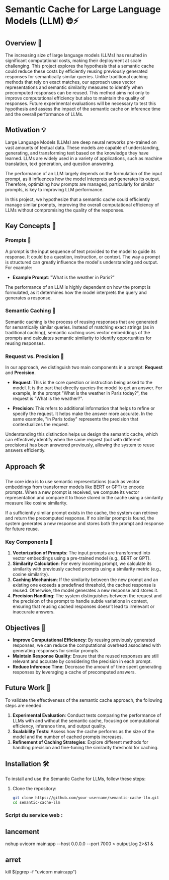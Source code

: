 # Semantic Cache for Large Language Models (LLM) 🌐⚡

## Overview 🚀

The increasing size of large language models (LLMs) has resulted in significant computational costs, making their deployment at scale challenging. This project explores the hypothesis that a semantic cache could reduce these costs by efficiently reusing previously generated responses for semantically similar queries. Unlike traditional caching methods that rely on exact matches, our approach uses vector representations and semantic similarity measures to identify when precomputed responses can be reused. This method aims not only to improve computational efficiency but also to maintain the quality of responses. Future experimental evaluations will be necessary to test this hypothesis and assess the impact of the semantic cache on inference time and the overall performance of LLMs.

## Motivation 💡

Large Language Models (LLMs) are deep neural networks pre-trained on vast amounts of textual data. These models are capable of understanding, generating, and transforming text based on the knowledge they have learned. LLMs are widely used in a variety of applications, such as machine translation, text generation, and question answering.

The performance of an LLM largely depends on the formulation of the input prompt, as it influences how the model interprets and generates its output. Therefore, optimizing how prompts are managed, particularly for similar prompts, is key to improving LLM performance.

In this project, we hypothesize that a semantic cache could efficiently manage similar prompts, improving the overall computational efficiency of LLMs without compromising the quality of the responses.

## Key Concepts 🔑

### Prompts 📝
A prompt is the input sequence of text provided to the model to guide its response. It could be a question, instruction, or context. The way a prompt is structured can greatly influence the model's understanding and output. For example:

- **Example Prompt**: "What is the weather in Paris?"
  
The performance of an LLM is highly dependent on how the prompt is formulated, as it determines how the model interprets the query and generates a response.

### Semantic Caching 💾
Semantic caching is the process of reusing responses that are generated for semantically similar queries. Instead of matching exact strings (as in traditional caching), semantic caching uses vector embeddings of the prompts and calculates semantic similarity to identify opportunities for reusing responses.

### Request vs. Precision 🎯
In our approach, we distinguish two main components in a prompt: **Request** and **Precision**.

- **Request**: This is the core question or instruction being asked to the model. It is the part that directly queries the model to get an answer. For example, in the prompt "What is the weather in Paris today?", the request is "What is the weather?".
  
- **Precision**: This refers to additional information that helps to refine or specify the request. It helps make the answer more accurate. In the same example, "in Paris today" represents the precision that contextualizes the request.

Understanding this distinction helps us design the semantic cache, which can effectively identify when the same request (but with different precisions) has been answered previously, allowing the system to reuse answers efficiently.

## Approach 🛠️

The core idea is to use semantic representations (such as vector embeddings from transformer models like BERT or GPT) to encode prompts. When a new prompt is received, we compute its vector representation and compare it to those stored in the cache using a similarity measure like cosine similarity.

If a sufficiently similar prompt exists in the cache, the system can retrieve and return the precomputed response. If no similar prompt is found, the system generates a new response and stores both the prompt and response for future reuse.

### Key Components 🔧
1. **Vectorization of Prompts**: The input prompts are transformed into vector embeddings using a pre-trained model (e.g., BERT or GPT).
2. **Similarity Calculation**: For every incoming prompt, we calculate its similarity with previously cached prompts using a similarity metric (e.g., cosine similarity).
3. **Caching Mechanism**: If the similarity between the new prompt and an existing one exceeds a predefined threshold, the cached response is reused. Otherwise, the model generates a new response and stores it.
4. **Precision Handling**: The system distinguishes between the request and the precision of the prompt to handle subtle variations in context, ensuring that reusing cached responses doesn’t lead to irrelevant or inaccurate answers.

## Objectives 🎯
- **Improve Computational Efficiency**: By reusing previously generated responses, we can reduce the computational overhead associated with generating responses for similar prompts.
- **Maintain Response Quality**: Ensure that the reused responses are still relevant and accurate by considering the precision in each prompt.
- **Reduce Inference Time**: Decrease the amount of time spent generating responses by leveraging a cache of precomputed answers.

## Future Work 🔮
To validate the effectiveness of the semantic cache approach, the following steps are needed:
1. **Experimental Evaluation**: Conduct tests comparing the performance of LLMs with and without the semantic cache, focusing on computational efficiency, inference time, and output quality.
2. **Scalability Tests**: Assess how the cache performs as the size of the model and the number of cached prompts increases.
3. **Refinement of Caching Strategies**: Explore different methods for handling precision and fine-tuning the similarity threshold for caching.

## Installation 🛠️

To install and use the Semantic Cache for LLMs, follow these steps:

1. Clone the repository:
   ```bash
   git clone https://github.com/your-username/semantic-cache-llm.git
   cd semantic-cache-llm


### Script du service web :
## lancement
nohup uvicorn main:app --host 0.0.0.0 --port 7000 > output.log 2>&1 &

## arret
kill $(pgrep -f "uvicorn main:app")
